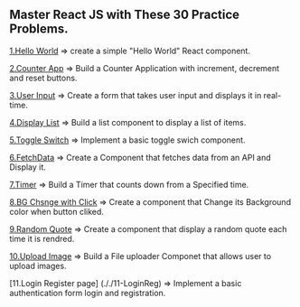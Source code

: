 ## Master React JS with These 30 Practice Problems.


[1.Hello World](././1-HelloWorld) => 
create a simple "Hello World" React component.


[2.Counter App](././2-Count) =>
Build a Counter Application with increment, decrement and reset buttons.


[3.User Input](././3-UserInput) =>
Create a form that takes user input and displays it in real-time.


[4.Display List](././4-Displaylist) =>
Build a list component to display a list of items.


[5.Toggle Switch](././5-Toggleswitch) =>
Implement a basic toggle swich component.

[6.FetchData](././6-Fetchdata) =>
Create a Component that fetches data from an API and Display it.

[7.Timer](././7-Timer) =>
Build a Timer that counts down from a Specified time.


[8.BG Chsnge with Click](././8-BGChangeColor) =>
Create a component that Change its Background color when button cliked.


[9.Random Quote](././9-RandomQuote) =>
Create a component that display a random quote each time it is rendred.


[10.Upload Image](././10-UploadImage) =>
Build a File uploader Componet that allows user to upload images.


[11.Login Register page] (././11-LoginReg) => Implement a basic authentication form login and registration.
